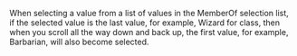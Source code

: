 
When selecting a value from a list of values in the MemberOf selection
list, if the selected value is the last value, for example, Wizard for
class, then when you scroll all the way down and back up, the first
value, for example, Barbarian, will also become selected.

